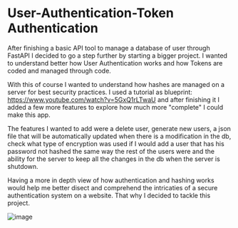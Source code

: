 # User-Authentication-Token Authentication

 After finishing a basic API tool to manage a database of user through FastAPI I decided to go a step further by starting a bigger project. I wanted to understand better how User Authentication works and how Tokens are coded and managed through code. 
 
 With this of course I wanted to understand how hashes are managed on a server for best security practices. I used a tutorial as blueprint: https://www.youtube.com/watch?v=5GxQ1rLTwaU and after finishing it I added a few more features to explore how much more "complete" I could make this app.

 The features I wanted to add were a delete user, generate new users, a json file that will be automatically updated when there is a modification in the db, check what type of encryption was used if I would add a user that has his password not hashed the same way the rest of the users were and the ability for the server to keep all the changes in the db when the server is shutdown.

 Having a more in depth view of how authentication and hashing works would help me better disect and comprehend the intricaties of a secure authentication system on a website. That why I decided to tackle this project.


![image](https://github.com/Rjibaraoko/User-Authentication-Token-Authentication/assets/22316233/c35fd61b-dde6-4eea-83cc-149704d46116)
